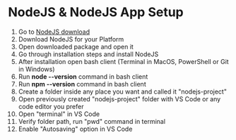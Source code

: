 # NodeJS & NodeJS App Setup
1. Go to [NodeJS download](https://nodejs.org/uk/download/)
2. Download NodeJS for your Platform
3. Open downloaded package and open it
4. Go through installation steps and install NodeJS
5. After installation open bash client (Terminal in MacOS, PowerShell or Git in Windows)
6. Run **node --version** command in bash client
7. Run **npm --version** command in bash client
8. Create a folder inside any place you want and called it "nodejs-project"
9. Open previously created "nodejs-project" folder with VS Code or any code editor you prefer
10. Open "terminal" in VS Code
11. Verify folder path, run "pwd" command in terminal
12. Enable "Autosaving" option in VS Code
